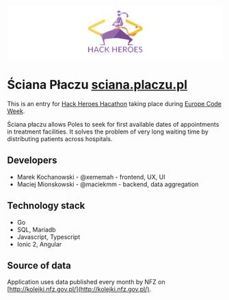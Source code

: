 ![hack-heroes hacathon](./assets/hackheroes-logo.png)

# Ściana Płaczu [sciana.placzu.pl](https://sciana.placzu.pl)

This is an entry for [Hack Heroes Hacathon](http://apki.org/news/hack-heroes-wez-udzial-w-codeweekowym-hackathonie) taking place during [Europe Code Week](http://codeweek.eu/).

Ściana płaczu allows Poles to seek for first available dates of appointments in treatment facilities. It solves the problem of very long waiting time by distributing patients across hospitals. 

## Developers

- Marek Kochanowski - @xememah - frontend, UX, UI
- Maciej Mionskowski - @maciekmm - backend, data aggregation

## Technology stack

- Go
- SQL, Mariadb
- Javascript, Typescript
- Ionic 2, Angular

## Source of data

Application uses data published every month by NFZ on [http://kolejki.nfz.gov.pl/](http://kolejki.nfz.gov.pl/).